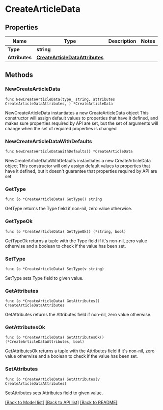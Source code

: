# CreateArticleData

## Properties

Name | Type | Description | Notes
------------ | ------------- | ------------- | -------------
**Type** | **string** |  | 
**Attributes** | [**CreateArticleDataAttributes**](CreateArticleDataAttributes.md) |  | 

## Methods

### NewCreateArticleData

`func NewCreateArticleData(type_ string, attributes CreateArticleDataAttributes, ) *CreateArticleData`

NewCreateArticleData instantiates a new CreateArticleData object
This constructor will assign default values to properties that have it defined,
and makes sure properties required by API are set, but the set of arguments
will change when the set of required properties is changed

### NewCreateArticleDataWithDefaults

`func NewCreateArticleDataWithDefaults() *CreateArticleData`

NewCreateArticleDataWithDefaults instantiates a new CreateArticleData object
This constructor will only assign default values to properties that have it defined,
but it doesn't guarantee that properties required by API are set

### GetType

`func (o *CreateArticleData) GetType() string`

GetType returns the Type field if non-nil, zero value otherwise.

### GetTypeOk

`func (o *CreateArticleData) GetTypeOk() (*string, bool)`

GetTypeOk returns a tuple with the Type field if it's non-nil, zero value otherwise
and a boolean to check if the value has been set.

### SetType

`func (o *CreateArticleData) SetType(v string)`

SetType sets Type field to given value.


### GetAttributes

`func (o *CreateArticleData) GetAttributes() CreateArticleDataAttributes`

GetAttributes returns the Attributes field if non-nil, zero value otherwise.

### GetAttributesOk

`func (o *CreateArticleData) GetAttributesOk() (*CreateArticleDataAttributes, bool)`

GetAttributesOk returns a tuple with the Attributes field if it's non-nil, zero value otherwise
and a boolean to check if the value has been set.

### SetAttributes

`func (o *CreateArticleData) SetAttributes(v CreateArticleDataAttributes)`

SetAttributes sets Attributes field to given value.



[[Back to Model list]](../README.md#documentation-for-models) [[Back to API list]](../README.md#documentation-for-api-endpoints) [[Back to README]](../README.md)


